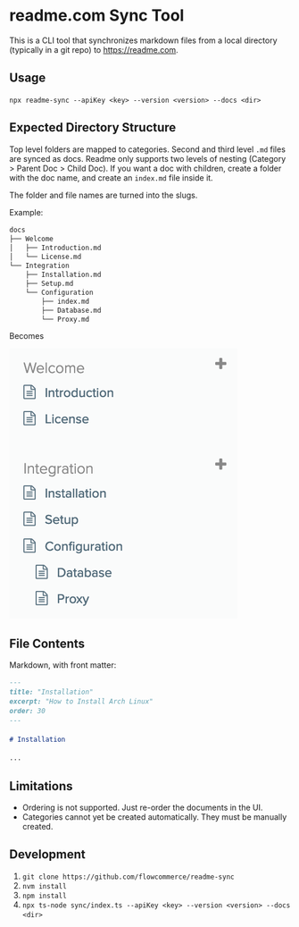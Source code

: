# readme.com Sync Tool

This is a CLI tool that synchronizes markdown files from a local directory (typically in a git repo) to https://readme.com.

## Usage

`npx readme-sync --apiKey <key> --version <version> --docs <dir>`

## Expected Directory Structure

Top level folders are mapped to categories. Second and third level `.md` files are synced as docs. Readme only supports two levels of nesting (Category > Parent Doc > Child Doc). If you want a doc with children, create a folder with the doc name, and create an `index.md` file inside it.

The folder and file names are turned into the slugs.

Example:

```
docs
├── Welcome
│   ├── Introduction.md
│   └── License.md
└── Integration
    ├── Installation.md
    ├── Setup.md
    └── Configuration
        ├── index.md
        ├── Database.md
        └── Proxy.md
```

Becomes

![](result.png)

## File Contents

Markdown, with front matter:

```markdown
---
title: "Installation"
excerpt: "How to Install Arch Linux"
order: 30
---

# Installation

...
```

## Limitations

- Ordering is not supported. Just re-order the documents in the UI.
- Categories cannot yet be created automatically. They must be manually created.

## Development

1. `git clone https://github.com/flowcommerce/readme-sync`
1. `nvm install`
1. `npm install`
1. `npx ts-node sync/index.ts --apiKey <key> --version <version> --docs <dir>`
